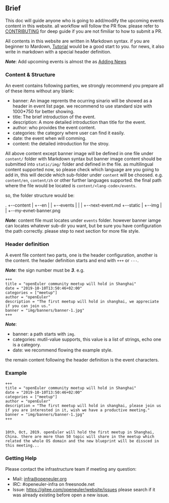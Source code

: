 ## Brief

This doc will guide anyone who is going to add/modify the upcoming events content in this website. all workflow will follow the PR flow. please refer to [CONTRIBUTING](../CONTRIBUTING.md) for deep guide if you are not fimiliar to how to submit a PR. 

All contents in this website are written in Markdown syntax. if you are beginner to Mardown, [Tutorial](https://www.markdowntutorial.com/) would be a good start to you. for news, it also write in markdown with a special header definition.


***Note***: Add upcoming events is almost the as [Adding News](./adding-news.md)

### Content & Structure

An event contains following parties, we strongly recommend you prepare all of these items without any blank:

- banner: An image reprents the ocurring sinario will be showed as a header in event list page. we recommend to use standard size with 1000*750 for better showing.
- title:  The brief introduction of the event.
- description: A more detailed introduction than title for the event. 
- author: who provides the event content.
- categories: the category where user can find it easily.
- date: the event when will comming.
- content: the detailed introduction for the stroy. 

All above content except banner image will be defined in one file under ```content/``` folder with Markdown syntax but banner image content should be submitted into ```static/img/``` folder and defined in the file. as multilingual content supported now, so please check which language are you going to add in, this will decide which sub-folder under ```content``` will be choosed. e.g. ```content/en```, ```content/zh``` or other further languages supported.  the final path where the file would be located is ```content/<lang-code>/events```. 

so, the folder structure would be:

.
+--content
|  +--en
|  |  +--events
|  |  |  +--next-event.md
+--static
|  +--img
|  |  +--my-evnet-banner.png

***Note***: content file must locates under ```events``` folder. however banner iamge can locates whatever sub-dir you want, but be sure you have configuration the path correctly. please step to next section for more file style.

### Header definition

A event file content two parts, one is the header configuration, another is the content. the header definition starts and end with ```+++``` or ```---```. 

***Note***: the sign number must be ***3***. e.g.

```
+++
title = "openEuler community meetup will hold in Shanghai"
date = "2019-10-10T13:50:46+02:00"
categories = ["meetup"]
author = "openEuler"
description = "The first meetup will hold in shanghai, we appreciate if you can join us."
banner = "img/banners/banner-1.jpg"
+++
```

***Note***:
- banner: a path starts with ```img```.
- categories: mutil-value supports, this value is a list of strings, echo one is a category.
- date: we recommend flowing the example style.

the remain content following the header definition is the event characters. 

### Example

```
+++
title = "openEuler community meetup will hold in Shanghai"
date = "2019-10-10T13:50:46+02:00"
categories = ["meetup"]
author = "openEuler"
description = "The first meetup will hold in shanghai, please join us if you are interested in it, wish we have a productive meeting."
banner = "img/banners/banner-1.jpg"
+++


10th, Oct, 2019. openEuler will hold the first meetup in Shanghai, China. there are more than 50 topic will share in the meetup which related the whole OS domain and the new blueprint will be dissced in this meeting...
```


### Getting Help

Please contact the infrastructure team if meeting any question:

- Mail: infra@openeuler.org
- IRC: #openeuler-infra on freesnode.net
- Issue: https://gitee.com/openeuler/website/issues please search if it was already existing before open a new issue.

